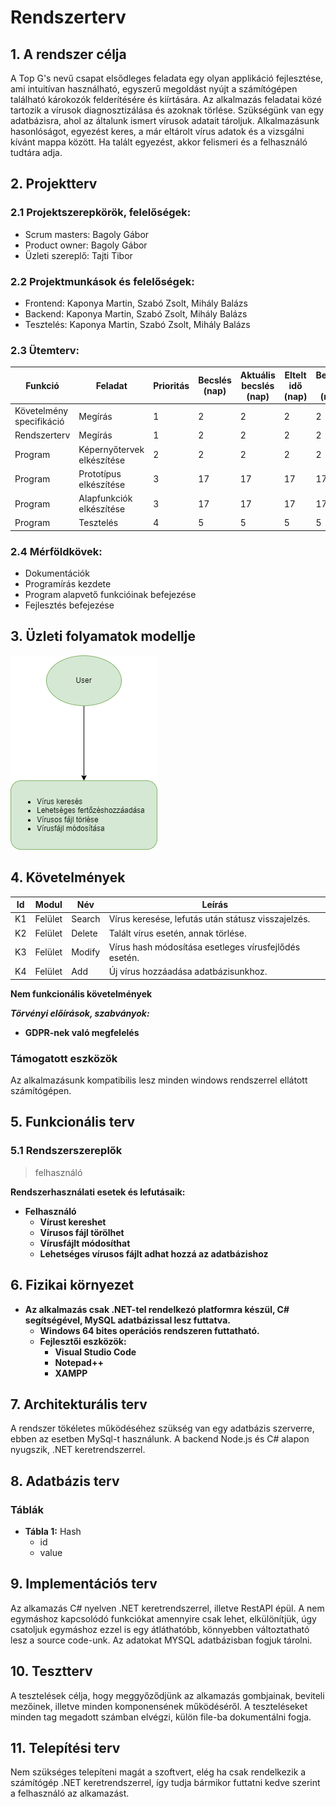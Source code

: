 # Rendszerterv
## 1. A rendszer célja

A Top G's nevű csapat elsődleges feladata egy olyan applikáció fejlesztése, ami intuitívan használható, egyszerű megoldást nyújt a számítógépen található károkozók felderítésére és kiírtására. Az alkalmazás feladatai közé tartozik a vírusok diagnosztizálása és azoknak törlése. Szükségünk van egy adatbázisra, ahol az általunk ismert vírusok adatait tároljuk. Alkalmazásunk hasonlóságot, egyezést keres, a már eltárolt vírus adatok és a vizsgálni kívánt mappa között. Ha talált egyezést, akkor felismeri és a felhasználó tudtára adja.

## 2. Projektterv

### 2.1 Projektszerepkörök, felelőségek:
   * Scrum masters: Bagoly Gábor
   * Product owner: Bagoly Gábor
   * Üzleti szereplő: Tajti Tibor

### 2.2 Projektmunkások és felelőségek:
   * Frontend: Kaponya Martin, Szabó Zsolt, Mihály Balázs
   * Backend: Kaponya Martin, Szabó Zsolt, Mihály Balázs
   * Tesztelés: Kaponya Martin, Szabó Zsolt, Mihály Balázs
### 2.3 Ütemterv:

|Funkció                  | Feladat                                | Prioritás | Becslés (nap) | Aktuális becslés (nap) | Eltelt idő (nap) | Becsült idő (nap) |
|-------------------------|----------------------------------------|-----------|---------------|------------------------|------------------|---------------------|
|Követelmény specifikáció |Megírás                                 |         1 |             2 |                      2 |                2 |                   2 |       |Funkcionális specifikáció|Megírás                                 |         1 |             2 |                      2 |                2 |                   2 |
|Rendszerterv             |Megírás                                 |         1 |             2 |                      2 |                2 |                   2 |
|Program                  |Képernyőtervek elkészítése              |         2 |             2 |                      2 |                2 |                   2 | 
|Program                  |Prototípus elkészítése                  |         3 |             17 |                      17 |                17 |                   17 |
|Program                  |Alapfunkciók elkészítése                |         3 |             17 |                      17 |                17 |                   17 |
|Program                  |Tesztelés                               |         4 |             5 |                      5 |                5 |                   5 |

### 2.4 Mérföldkövek:

   * Dokumentációk
   * Programírás kezdete
   * Program alapvető funkcióinak befejezése
   * Fejlesztés befejezése

## 3. Üzleti folyamatok modellje

![Üzleti folyamatok](../docs/pics/folyamat.png)

## 4. Követelmények

| Id | Modul | Név | Leírás |
| :---: | --- | --- | --- |
| K1 | Felület | Search | Vírus keresése, lefutás után státusz visszajelzés. |
| K2 | Felület | Delete | Talált vírus esetén, annak törlése. |
| K3 | Felület | Modify | Vírus hash módosítása esetleges vírusfejlődés esetén. |
| K4 | Felület | Add | Új vírus hozzáadása adatbázisunkhoz. |

  **Nem funkcionális követelmények**

  ***Törvényi előírások, szabványok:***
  - **GDPR-nek való megfelelés**

### Támogatott eszközök

Az alkalmazásunk kompatibilis lesz minden windows rendszerrel ellátott számítógépen.

## 5. Funkcionális terv

### 5.1 Rendszerszereplők

>felhasználó

  **Rendszerhasználati esetek és lefutásaik:**


 - **Felhasználó**
    - **Vírust kereshet**
    - **Vírusos fájl törölhet**
    - **Vírusfájlt módosíthat**
    - **Lehetséges vírusos fájlt adhat hozzá az adatbázishoz**

## 6. Fizikai környezet

- **Az alkalmazás csak .NET-tel rendelkezó platformra készül, C# segítségével, MySQL adatbázissal lesz futtatva.**
  - **Windows 64 bites operációs rendszeren futtatható.**
  - **Fejlesztői eszközök:**
    - **Visual Studio Code**
    - **Notepad++**
    - **XAMPP**

## 7. Architekturális terv

A rendszer tökéletes működéséhez szükség van egy adatbázis szerverre, ebben az esetben MySql-t használunk. A backend Node.js és C# alapon nyugszik, .NET keretrendszerrel.

## 8. Adatbázis terv

### **Táblák**
- **Tábla 1:** Hash
    - id
    - value

## 9. Implementációs terv

Az alkamazás C# nyelven .NET keretrendszerrel, illetve RestAPI épül. A nem egymáshoz kapcsolódó funkciókat amennyire csak lehet, elkülönítjük, úgy csatoljuk egymáshoz ezzel is egy átláthatóbb, könnyebben változtatható lesz a source code-unk. Az adatokat MYSQL adatbázisban fogjuk tárolni.

## 10. Tesztterv

A tesztelések célja, hogy meggyőződjünk az alkamazás gombjainak, beviteli mezőinek, illetve minden komponensének működéséről. A teszteléseket minden tag megadott számban elvégzi, külön file-ba dokumentálni fogja.

## 11. Telepítési terv

Nem szükséges telepíteni magát a szoftvert, elég ha csak rendelkezik a számítógép .NET keretrendszerrel, így tudja bármikor futtatni kedve szerint a felhasználó az alkamazást.


